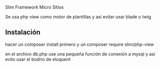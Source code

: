Slim Framework Micro Sitios

Se usa php view como motor de plantillas y asi evitar usar blade o twig



## Instalación

hacer un composer install primero y un composer require slim/php-view

en el archivo db.php use una pequeña función de conexión a mysql y asi evito usar el bodrio de eloquent
